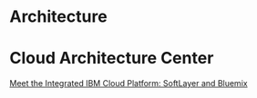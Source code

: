 # Architecture

# Cloud Architecture Center

> [](https://developer.ibm.com/architecture/)

[Meet the Integrated IBM Cloud Platform: SoftLayer and Bluemix](http://blog.softlayer.com/2016/meet-integrated-ibm-cloud-platform-softlayer-and-bluemix?linkId=26311196)

